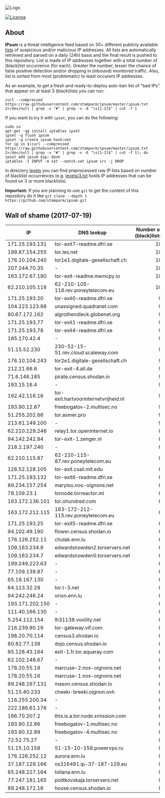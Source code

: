 ![Logo](logo.png)

[![License](https://img.shields.io/badge/license-Public_domain-red.svg)](https://wiki.creativecommons.org/wiki/Public_domain)

About
----

**IPsum** is a threat intelligence feed based on 30+ different publicly available [lists](https://github.com/stamparm/maltrail) of suspicious and/or malicious IP addresses. All lists are automatically retrieved and parsed on a daily (24h) basis and the final result is pushed to this repository. List is made of IP addresses together with a total number of (black)list occurrence (for each). Greater the number, lesser the chance of false positive detection and/or dropping in (inbound) monitored traffic. Also, list is sorted from most (problematic) to least occurent IP addresses.

As an example, to get a fresh and ready-to-deploy auto-ban list of "bad IPs" that appear on at least 3 (black)lists you can run:

```
curl --compressed https://raw.githubusercontent.com/stamparm/ipsum/master/ipsum.txt 2>/dev/null | grep -v "#" | grep -v -E "\s[1-2]$" | cut -f 1
```

If you want to try it with `ipset`, you can do the following:

```
sudo su
apt-get -qq install iptables ipset
ipset -q flush ipsum
ipset -q create ipsum hash:net
for ip in $(curl --compressed https://raw.githubusercontent.com/stamparm/ipsum/master/ipsum.txt 2>/dev/null | grep -v "#" | grep -v -E "\s[1-2]$" | cut -f 1); do ipset add ipsum $ip; done
iptables -I INPUT -m set --match-set ipsum src -j DROP
```

In directory [levels](levels) you can find preprocessed raw IP lists based on number of blacklist occurrences (e.g. [levels/3.txt](levels/3.txt) holds IP addresses that can be found on 3 or more blacklists).

**Important:** If you are planning to use `git` to get the content of this repository do it like `git clone --depth 1 https://github.com/stamparm/ipsum.git`

Wall of shame (2017-07-19)
----

|IP|DNS lookup|Number of (black)lists|
|---|---|--:|
171.25.193.131|tor-exit7-readme.dfri.se|10
199.87.154.255|tor.les.net|10
176.10.104.240|tor1e1.digitale-gesellschaft.ch|10
207.244.70.35|-|10
163.172.67.180|tor-exit-readme.memcpy.io|10
62.210.105.116|62-210-105-116.rev.poneytelecom.eu|10
171.25.193.20|tor-exit0-readme.dfri.se|9
104.223.123.98|unassigned.quadranet.com|9
80.67.172.162|algrothendieck.globenet.org|9
171.25.193.77|tor-exit1-readme.dfri.se|9
171.25.193.78|tor-exit4-readme.dfri.se|9
185.170.42.4|-|9
51.15.52.230|230-52-15-51.rev.cloud.scaleway.com|9
176.10.104.243|tor2e1.digitale-gesellschaft.ch|9
212.21.66.6|tor-exit-4.all.de|9
71.6.146.185|pirate.census.shodan.io|9
193.15.16.4|-|9
192.42.116.16|tor-exit.hartvoorinternetvrijheid.nl|9
193.90.12.87|freebogatov-2.multisec.no|9
51.255.202.66|tor.asmer.pro|9
213.61.149.100|-|9
62.210.129.246|relay1.tor.openinternet.io|8
94.142.242.84|tor-exit-1.zenger.nl|8
218.2.197.240|-|8
62.210.115.87|62-210-115-87.rev.poneytelecom.eu|8
128.52.128.105|tor-exit.csail.mit.edu|8
171.25.193.132|tor-exit6-readme.dfri.se|8
89.234.157.254|marylou.nos-oignons.net|8
78.109.23.1|tornode.torreactor.ml|8
163.172.136.101|tor.ohundred.com|8
163.172.212.115|163-172-212-115.rev.poneytelecom.eu|8
171.25.193.25|tor-exit5-readme.dfri.se|8
94.102.49.190|flower.census.shodan.io|8
176.126.252.11|chulak.enn.lu|8
109.163.234.9|edwardsnowden2.torservers.net|8
109.163.234.7|edwardsnowden0.torservers.net|8
199.249.223.63|-|8
77.109.139.87|-|8
65.19.167.130|-|8
64.113.32.29|tor.t-3.net|8
94.242.246.24|orion.enn.lu|8
193.171.202.150|-|8
111.40.166.130|-|8
5.254.112.154|lh31138.voxility.net|8
216.239.90.19|tor-gateway.vif.com|8
198.20.70.114|census3.shodan.io|8
80.82.77.139|dojo.census.shodan.io|8
95.128.43.164|exit-1.fr.tor.aquaray.com|8
62.102.148.67|-|8
178.20.55.18|marcuse-2.nos-oignons.net|8
178.20.55.16|marcuse-1.nos-oignons.net|8
89.248.167.131|mason.census.shodan.io|8
51.15.40.233|cheeki-breeki.oignon.ovh|8
116.255.200.34|-|8
222.186.61.176|-|8
166.70.207.2|this.is.a.tor.node.xmission.com|8
193.90.12.86|freebogatov-1.multisec.no|8
193.90.12.89|freebogatov-4.multisec.no|8
72.52.75.27|-|8
51.15.10.158|51-15-10-158.powervps.ru|8
176.126.252.12|aurora.enn.lu|8
37.187.129.166|ns316491.ip-37-187-129.eu|8
85.248.227.164|tollana.enn.lu|8
77.247.181.165|politkovskaja.torservers.net|8
89.248.172.16|house.census.shodan.io|8
